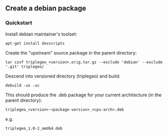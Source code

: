 ## Create a debian package

### Quickstart

Install debian maintainer's toolset:

    apt-get install devscripts

Create the "upstream" source package in the parent directory:

    tar czvf triplegeo_<version>.orig.tar.gz --exclude 'debian' --exclude '.git' triplegeo/

Descend into versioned directory (triplegeo) and build:

    debuild -us -uc

This should produce the .deb package for your current architecture (in the parent directory):

    triplegeo_<version>-<package-version>_<cpu-arch>.deb

e.g.

    triplegeo_1.0-2_amd64.deb
